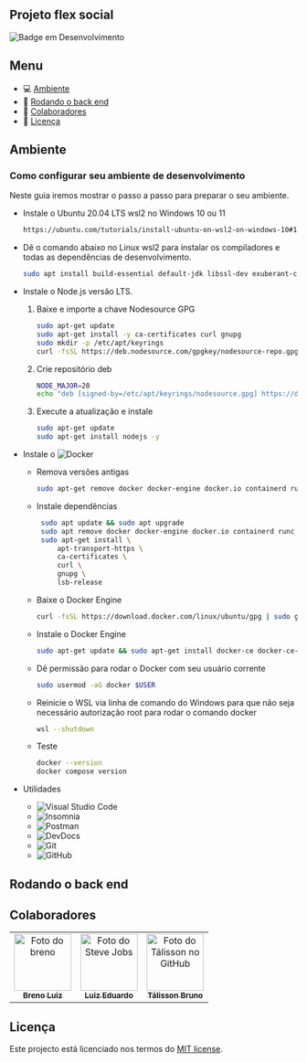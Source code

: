 ## Projeto flex social

![Badge em Desenvolvimento](http://img.shields.io/static/v1?label=STATUS&message=EM%20DESENVOLVIMENTO&color=GREEN&style=for-the-badge)

## Menu

- 💻 [Ambiente](#ambiente)
- 🎲 [Rodando o back end](#rodando-o-back-end)
- 🤝 [Colaboradores](#colaboradores)
- 📝 [Licença](#licença)

## Ambiente

### Como configurar seu ambiente de desenvolvimento

Neste guia iremos mostrar o passo a passo para preparar o seu ambiente.

 - Instale o Ubuntu 20.04 LTS wsl2 no Windows 10 ou 11
   ```sh
   https://ubuntu.com/tutorials/install-ubuntu-on-wsl2-on-windows-10#1-overview
   ```

 - Dê o comando abaixo no Linux wsl2 para instalar os compiladores e todas as dependências de desenvolvimento.
   ```sh
   sudo apt install build-essential default-jdk libssl-dev exuberant-ctags ncurses-term ack-grep silversearcher-ag fontconfig imagemagick libmagickwand-dev software-properties-common git vim-gtk3 curl zsh -y
   ```

 - Instale o Node.js versão LTS.
     1. Baixe e importe a chave Nodesource GPG
        ```sh
        sudo apt-get update
        sudo apt-get install -y ca-certificates curl gnupg
        sudo mkdir -p /etc/apt/keyrings
        curl -fsSL https://deb.nodesource.com/gpgkey/nodesource-repo.gpg.key | sudo gpg --dearmor -o /etc/apt/keyrings/nodesource.gpg
        ```
     2. Crie repositório deb
        ```sh
        NODE_MAJOR=20
        echo "deb [signed-by=/etc/apt/keyrings/nodesource.gpg] https://deb.nodesource.com/node_$NODE_MAJOR.x nodistro main" | sudo tee /etc/apt/sources.list.d/nodesource.list
        ```
     3. Execute a atualização e instale
        ```sh
        sudo apt-get update
        sudo apt-get install nodejs -y
        ```
   
 - Instale o ![Docker](https://img.shields.io/badge/-Docker-333333?style=flat&logo=docker)
     - Remova versões antigas
       ```sh
       sudo apt-get remove docker docker-engine docker.io containerd runc
       ```
     - Instale dependências
       ```sh
        sudo apt update && sudo apt upgrade
        sudo apt remove docker docker-engine docker.io containerd runc
        sudo apt-get install \
            apt-transport-https \
            ca-certificates \
            curl \
            gnupg \
            lsb-release
       ```
     - Baixe o Docker Engine
       ```sh
       curl -fsSL https://download.docker.com/linux/ubuntu/gpg | sudo gpg --dearmor -o /usr/share/keyrings/docker-archive-keyring.gpg echo \ "deb [arch=amd64 signed-by=/usr/share/keyrings/docker-archive-keyring.gpg] https://download.docker.com/linux/ubuntu \  $(lsb_release -cs) stable" | sudo tee /etc/apt/sources.list.d/docker.list > /dev/null
       ```
     - Instale o Docker Engine
       ```sh
       sudo apt-get update && sudo apt-get install docker-ce docker-ce-cli containerd.io docker-buildx-plugin docker-compose-plugin
       ```
     - Dê permissão para rodar o Docker com seu usuário corrente      
       ```sh
       sudo usermod -aG docker $USER
       ```
     - Reinicie o WSL via linha de comando do Windows para que não seja necessário autorização root para rodar o comando docker
        ```sh
        wsl --shutdown
        ```
     - Teste
       ```sh
       docker --version
       docker compose version
       ```
 - Utilidades      
   - ![Visual Studio Code](https://img.shields.io/badge/-Visual%20Studio%20Code-333333?style=flat&logo=visual-studio-code&logoColor=007ACC)
   - ![Insomnia](https://img.shields.io/badge/-Insomnia-333333?style=flat&logo=insomnia)
   - ![Postman](https://img.shields.io/badge/-Postman-333333?style=flat&logo=postman)
   - ![DevDocs](https://devdocs.io/)
   - ![Git](https://img.shields.io/badge/-Git-333333?style=flat&logo=git)
   - ![GitHub](https://img.shields.io/badge/-GitHub-333333?style=flat&logo=github)

## Rodando o back end




## Colaboradores

<table>
  <tr>
    <td align="center">
      <a href="#">
        <img src="https://avatars.githubusercontent.com/u/16327482?v=4" width="100px;" alt="Foto do breno"/><br>
        <sub>
          <b>Breno Luiz</b>
        </sub>
      </a>
    </td>
    <td align="center">
      <a href="#">
        <img src="https://avatars.githubusercontent.com/u/149905656?v=4" width="100px;" alt="Foto do Steve Jobs"/><br>
        <sub>
          <b>Luiz Eduardo</b>
        </sub>
      </a>
    </td>
    <td align="center">
      <a href="#">
        <img src="https://avatars.githubusercontent.com/u/48069924?v=4" width="100px;" alt="Foto do Tálisson no GitHub"/><br>
        <sub>
          <b>Tálisson Bruno</b>
        </sub>
      </a>
    </td>
  </tr>
</table>

## Licença

Este projecto está licenciado nos termos do [MIT license](/LICENSE.md).
